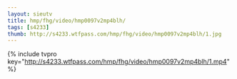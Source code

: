 ```yaml
--- 
layout: sieutv
title: hmp/fhg/video/hmp0097v2mp4blh/
tags: [s4233]
thumb: http://s4233.wtfpass.com/hmp/fhg/video/hmp0097v2mp4blh/1.jpg
---
```

{% include tvpro key="http://s4233.wtfpass.com/hmp/fhg/video/hmp0097v2mp4blh/1.mp4" %} 
